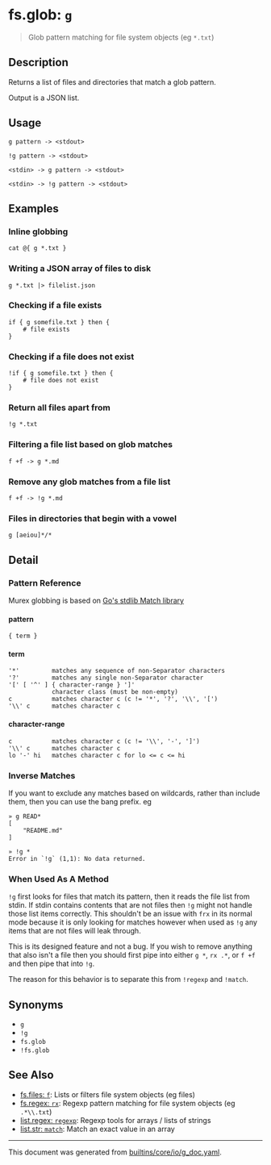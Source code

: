 # fs.glob: `g`

> Glob pattern matching for file system objects (eg `*.txt`)

## Description

Returns a list of files and directories that match a glob pattern.

Output is a JSON list.

## Usage

```
g pattern -> <stdout>

!g pattern -> <stdout>

<stdin> -> g pattern -> <stdout>

<stdin> -> !g pattern -> <stdout>
```

## Examples

### Inline globbing

```
cat @{ g *.txt }
```

### Writing a JSON array of files to disk

```
g *.txt |> filelist.json
```

### Checking if a file exists

```
if { g somefile.txt } then {
    # file exists
}
```

### Checking if a file does not exist

```
!if { g somefile.txt } then {
    # file does not exist
}
```

### Return all files apart from

```
!g *.txt
```

### Filtering a file list based on glob matches

```
f +f -> g *.md
```

### Remove any glob matches from a file list

```
f +f -> !g *.md
```

### Files in directories that begin with a vowel

```
g [aeiou]*/*
```

## Detail

### Pattern Reference

Murex globbing is based on [Go's stdlib Match library](https://pkg.go.dev/path/filepath#Match)

#### pattern

    { term }

#### term

    '*'         matches any sequence of non-Separator characters
    '?'         matches any single non-Separator character
    '[' [ '^' ] { character-range } ']'
                character class (must be non-empty)
    c           matches character c (c != '*', '?', '\\', '[')
    '\\' c      matches character c

#### character-range

    c           matches character c (c != '\\', '-', ']')
    '\\' c      matches character c
    lo '-' hi   matches character c for lo <= c <= hi

### Inverse Matches

If you want to exclude any matches based on wildcards, rather than include
them, then you can use the bang prefix. eg

```
» g READ*
[
    "README.md"
]

» !g *
Error in `!g` (1,1): No data returned.
```

### When Used As A Method

`!g` first looks for files that match its pattern, then it reads the file list
from stdin. If stdin contains contents that are not files then `!g` might not
handle those list items correctly. This shouldn't be an issue with `frx` in its
normal mode because it is only looking for matches however when used as `!g`
any items that are not files will leak through.

This is its designed feature and not a bug. If you wish to remove anything that
also isn't a file then you should first pipe into either `g *`, `rx .*`, or
`f +f` and then pipe that into `!g`.

The reason for this behavior is to separate this from `!regexp` and `!match`.

## Synonyms

* `g`
* `!g`
* `fs.glob`
* `!fs.glob`


## See Also

* [fs.files: `f`](../commands/f.md):
  Lists or filters file system objects (eg files)
* [fs.regex: `rx`](../commands/rx.md):
  Regexp pattern matching for file system objects (eg `.*\\.txt`)
* [list.regex: `regexp`](../commands/regexp.md):
  Regexp tools for arrays / lists of strings
* [list.str: `match`](../commands/match.md):
  Match an exact value in an array

<hr/>

This document was generated from [builtins/core/io/g_doc.yaml](https://github.com/lmorg/murex/blob/master/builtins/core/io/g_doc.yaml).